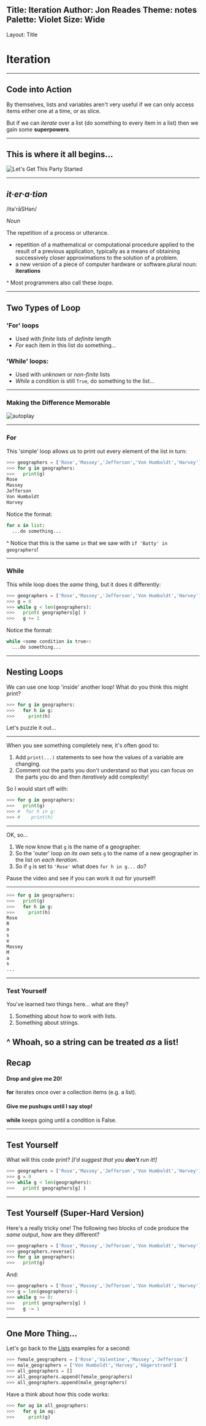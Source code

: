 Title: Iteration
Author: Jon Reades
Theme: notes
Palette: Violet
Size: Wide
---
Layout: Title
# Iteration
---
## Code into Action

By themselves, lists and variables aren't very useful if we can only access items either one at a time, or as slice. 

But if we can *iterate* over a list (do something to every item in a list) then we gain some **superpowers**.

---
## This is where it all begins...

![Let's Get This Party Started](https://sd.keepcalms.com/i-w600/lets-get-this-party-started-4.jpg)

---

## *it·er·a·tion*

/itə'rāSHən/

*Noun*

The repetition of a process or utterance.

- repetition of a mathematical or computational procedure applied to the result of a previous application, typically as a means of obtaining successively closer approximations to the solution of a problem.
- a new version of a piece of computer hardware or software.plural noun: **iterations**

^ Most programmers also call these *loops*.

---

## Two Types of Loop
### 'For' loops

- Used with *finite* lists of *definite* length
- *For* each item in this list do something…

### 'While' loops:

- Used with *unknown* or *non-finite* lists
- *While* a condition is still `True`, do something to the list…

---

### Making the Difference Memorable 

![autoplay](https://www.youtube.com/watch?v=9AJ0uoxtdCQ)

---

### For

This 'simple' loop allows us to print out every element of the list in turn:

```python
>>> geographers = ['Rose','Massey','Jefferson','Von Humboldt','Harvey']
>>> for g in geographers:
>>>	  print(g)
Rose
Massey
Jefferson
Von Humboldt
Harvey
```

Notice the format:

```python
for x in list:
  ...do something...
```
^ Notice that this is the same `in` that we saw with `if 'Batty' in geographers`!

---

### While

This while loop does the _same_ thing, but it does it differently:

```python
>>> geographers = ['Rose','Massey','Jefferson','Von Humboldt','Harvey']
>>> g = 0
>>> while g < len(geographers):
>>>   print( geographers[g] )
>>>   g += 1
```

Notice the format:

```python
while <some condition is true>:
  ...do something...
```

---

## Nesting Loops

We can use one loop 'inside' another loop! What do you think this might print?

```python
>>> for g in geographers:
>>>   for h in g:
>>>     print(h)
```

Let's puzzle it out... 

---

When you see something completely new, it's often good to:

1. Add `print(...)` statements to see how the values of a variable are changing.
2. Comment out the parts you don't understand so that you can focus on the parts you do and then *iteratively* add complexity!

So I would start off with:

```python
>>> for g in geographers:
>>>   print(g)
>>> #  for h in g:
>>> #    print(h)
```

---

OK, so... 

1. We now know that `g` is the name of a geographer.
2. So the 'outer' loop *on its own* sets `g` to the name of a new geographer in the list on *each iteration*.
3. So if `g` is set to `'Rose'` what does `for h in g...` do?

Pause the video and see if you can work it out for yourself!

---

```python
>>> for g in geographers:
>>>   print(g)
>>>   for h in g:
>>>     print(h)
Rose
R
o
s
e
Massey
M
a
s
...
```

---

### Test Yourself

You've learned two things here... what are they?
1. Something about how to work with lists.
2. Something about strings.

^ Whoah, so a string can be treated _as_ a list!
---

## Recap

#### Drop and give me 20!

**for** iterates once over a collection items (e.g. a list).

#### Give me pushups until I say stop!

**while** keeps going until a condition is False.

---

## Test Yourself

What will this code print? *[I'd suggest that you **don't** run it!]*

```python
>>> geographers = ['Rose','Massey','Jefferson','Von Humboldt','Harvey']
>>> g = 0
>>> while g < len(geographers):
>>>	  print( geographers[g] )
```

---

## Test Yourself (Super-Hard Version)

Here's a really tricky one! The following two blocks of code produce the *same* output, *how* are they different?

```python
>>> geographers = ['Rose','Massey','Jefferson','Von Humboldt','Harvey']
>>> geographers.reverse()
>>> for g in geographers:
>>>   print(g)
```

And:

```python
>>> geographers = ['Rose','Massey','Jefferson','Von Humboldt','Harvey']
>>> g = len(geographers)-1
>>> while g >= 0:
>>>   print( geographers[g] )
>>>   g -= 1
```
---
## One More Thing...

Let's go back to the [Lists](2.2-Lists.md) examples for a second:
```python
>>> female_geographers = ['Rose','Valentine','Massey','Jefferson']
>>> male_geographers = ['Von Humboldt','Harvey','Hägerstrand']
>>> all_geographers = []
>>> all_geographers.append(female_geographers)
>>> all_geographers.append(male_geographers)
```
Have a think about how this code works:
```python
>>> for ag in all_geographers:
>>>   for g in ag:
>>>     print(g)
```

